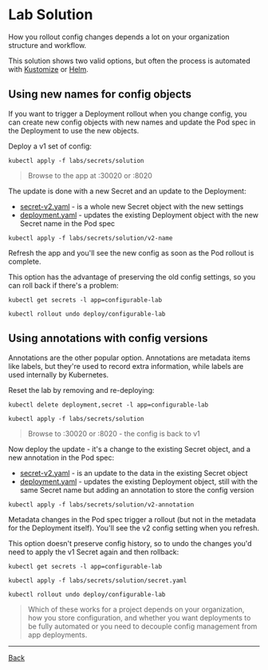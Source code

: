 # Lab Solution

How you rollout config changes depends a lot on your organization structure and workflow.

This solution shows two valid options, but often the process is automated with [Kustomize](https://kustomize.io) or [Helm](https://helm.sh).


## Using new names for config objects

If you want to trigger a Deployment rollout when you change config, you can create new config objects with new names and update the Pod spec in the Deployment to use the new objects.

Deploy a v1 set of config:

```
kubectl apply -f labs/secrets/solution
```

> Browse to the app at :30020 or :8020

The update is done with a new Secret and an update to the Deployment:

- [secret-v2.yaml](solution/v2-name/secret-v2.yaml) - is a whole new Secret object with the new settings
- [deployment.yaml](solution/v2-name/deployment.yaml) - updates the existing Deployment object with the new Secret name in the Pod spec

```
kubectl apply -f labs/secrets/solution/v2-name
```

Refresh the app and you'll see the new config as soon as the Pod rollout is complete.

This option has the advantage of preserving the old config settings, so you can roll back if there's a problem:

```
kubectl get secrets -l app=configurable-lab

kubectl rollout undo deploy/configurable-lab
```

## Using annotations with config versions

Annotations are the other popular option. Annotations are metadata items like labels, but they're used to record extra information, while labels are used internally by Kubernetes.

Reset the lab by removing and re-deploying:

```
kubectl delete deployment,secret -l app=configurable-lab

kubectl apply -f labs/secrets/solution
```

> Browse to :30020 or :8020 - the config is back to v1

Now deploy the update - it's a change to the existing Secret object, and a new annotation in the Pod spec:

- [secret-v2.yaml](solution/v2-annotation/secret-v2.yaml) - is an update to the data in the existing Secret object
- [deployment.yaml](solution/v2-annotation/deployment.yaml) - updates the existing Deployment object, still with the same Secret name but adding an annotation to store the config version

```
kubectl apply -f labs/secrets/solution/v2-annotation
```

Metadata changes in the Pod spec trigger a rollout (but not in the metadata for the Deployment itself). You'll see the v2 config setting when you refresh.

This option doesn't preserve config history, so to undo the changes you'd need to apply the v1 Secret again and then rollback:

```
kubectl get secrets -l app=configurable-lab

kubectl apply -f labs/secrets/solution/secret.yaml

kubectl rollout undo deploy/configurable-lab
```

> Which of these works for a project depends on your organization, how you store configuration, and whether you want deployments to be fully automated or you need to decouple config management from app deployments.

---

[Back](./)